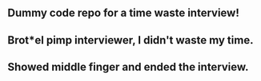 ## Dummy code repo for a time waste interview!

## Brot*el pimp interviewer, I didn't waste my time.

## Showed middle finger and ended the interview.

